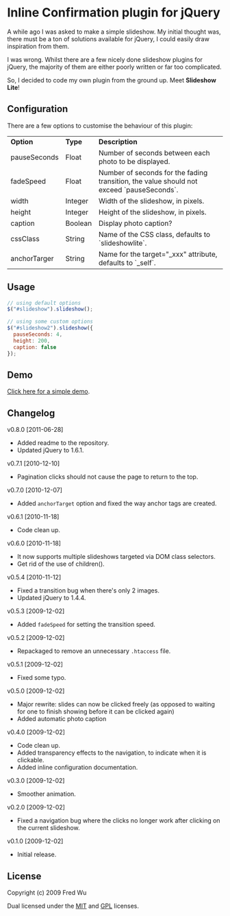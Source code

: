 # Inline Confirmation plugin for jQuery

A while ago I was asked to make a simple slideshow. My initial thought was, there must be a ton of solutions available for jQuery, I could easily draw inspiration from them.

I was wrong. Whilst there are a few nicely done slideshow plugins for jQuery, the majority of them are either poorly written or far too complicated.

So, I decided to code my own plugin from the ground up. Meet __Slideshow Lite__!

## Configuration

There are a few options to customise the behaviour of this plugin:

<table>
  <tr>
    <td><strong>Option</strong></td>
    <td><strong>Type</strong></td>
    <td><strong>Description</strong></td>
  </tr>
  <tr>
    <td>pauseSeconds</td>
    <td>Float</td>
    <td>Number of seconds between each photo to be displayed.</td>
  </tr>
  <tr>
    <td>fadeSpeed</td>
    <td>Float</td>
    <td>Number of seconds for the fading transition, the value should not exceed `pauseSeconds`.</td>
  </tr>
  <tr>
    <td>width</td>
    <td>Integer</td>
    <td>Width of the slideshow, in pixels.</td>
  </tr>
  <tr>
    <td>height</td>
    <td>Integer</td>
    <td>Height of the slideshow, in pixels.</td>
  </tr>
  <tr>
    <td>caption</td>
    <td>Boolean</td>
    <td>Display photo caption?</td>
  </tr>
  <tr>
    <td>cssClass</td>
    <td>String</td>
    <td>Name of the CSS class, defaults to `slideshowlite`.</td>
  </tr>
  <tr>
    <td>anchorTarger</td>
    <td>String</td>
    <td>Name for the target="_xxx" attribute, defaults to `_self`.</td>
  </tr>
</table>

## Usage

``` js
// using default options
$("#slideshow").slideshow();

// using some custom options
$("#slideshow2").slideshow({
  pauseSeconds: 4,
  height: 200,
  caption: false
});
```

## Demo

[Click here for a simple demo](http://fredwu.github.com/jquery-slideshow-lite/).

## Changelog

v0.8.0 [2011-06-28]

- Added readme to the repository.
- Updated jQuery to 1.6.1.

v0.7.1 [2010-12-10]

- Pagination clicks should not cause the page to return to the top.

v0.7.0 [2010-12-07]

- Added `anchorTarget` option and fixed the way anchor tags are created.

v0.6.1 [2010-11-18]

- Code clean up.

v0.6.0 [2010-11-18]

- It now supports multiple slideshows targeted via DOM class selectors.
- Get rid of the use of children().

v0.5.4 [2010-11-12]

- Fixed a transition bug when there's only 2 images.
- Updated jQuery to 1.4.4.

v0.5.3 [2009-12-02]

- Added `fadeSpeed` for setting the transition speed.

v0.5.2 [2009-12-02]

- Repackaged to remove an unnecessary `.htaccess` file.

v0.5.1 [2009-12-02]

- Fixed some typo.

v0.5.0 [2009-12-02]

- Major rewrite: slides can now be clicked freely (as opposed to waiting for one to finish showing before it can be clicked again)
- Added automatic photo caption

v0.4.0 [2009-12-02]

- Code clean up.
- Added transparency effects to the navigation, to indicate when it is clickable.
- Added inline configuration documentation.

v0.3.0 [2009-12-02]

- Smoother animation.

v0.2.0 [2009-12-02]

- Fixed a navigation bug where the clicks no longer work after clicking on the current slideshow.

v0.1.0 [2009-12-02]

- Initial release.

## License

Copyright (c) 2009 Fred Wu

Dual licensed under the [MIT](http://www.opensource.org/licenses/mit-license.php) and [GPL](http://www.gnu.org/licenses/gpl.html) licenses.
